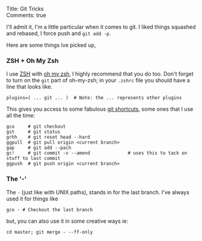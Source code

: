 Title: Git Tricks  
Comments: true  

I'll admit it, I'm a little particular when it comes to git. I liked things squashed and rebased, I
force push and `git add -p`.

Here are some things Ive picked up,

### ZSH + Oh My Zsh

I use [ZSH][1] with [oh my zsh][2], I highly recommend that you do too. Don't forget to turn on the
`git` part of oh-my-zsh; in your `.zshrc` file you should have a line that looks like.

    plugins=( ... git ... )  # Note: the ... represents other plugins

This gives you access to some fabulous [git shortcuts][3], some ones that I use all the time:

    gco     # git checkout
    gst     # git status
    grhh    # git reset head --hard
    ggpull  # git pull origin <current branch>
    gap     # git add --pach
    gc!     # git commit -v --amend              # uses this to tack on stuff to last commit
    ggpush  # git push origin <current branch>

### The '-'

The `-` (just like with UNIX paths), stands in for the last branch. I've always used it for things
like

    gco - # Checkout the last branch

but, you can also use it in some creative ways ie:

    cd master; git merge - --ff-only

[1]:http://www.zsh.org/
[2]:https://github.com/robbyrussell/oh-my-zsh
[3]:https://github.com/robbyrussell/oh-my-zsh/blob/master/plugins/git/git.plugin.zsh

